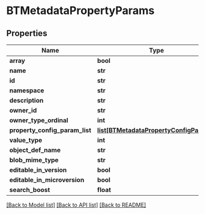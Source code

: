 # BTMetadataPropertyParams

## Properties
Name | Type | Description | Notes
------------ | ------------- | ------------- | -------------
**array** | **bool** |  | [optional] 
**name** | **str** |  | [optional] 
**id** | **str** |  | [optional] 
**namespace** | **str** |  | [optional] 
**description** | **str** |  | [optional] 
**owner_id** | **str** |  | [optional] 
**owner_type_ordinal** | **int** |  | [optional] 
**property_config_param_list** | [**list[BTMetadataPropertyConfigParams]**](BTMetadataPropertyConfigParams.md) |  | [optional] 
**value_type** | **int** |  | [optional] 
**object_def_name** | **str** |  | [optional] 
**blob_mime_type** | **str** |  | [optional] 
**editable_in_version** | **bool** |  | [optional] 
**editable_in_microversion** | **bool** |  | [optional] 
**search_boost** | **float** |  | [optional] 

[[Back to Model list]](../README.md#documentation-for-models) [[Back to API list]](../README.md#documentation-for-api-endpoints) [[Back to README]](../README.md)



